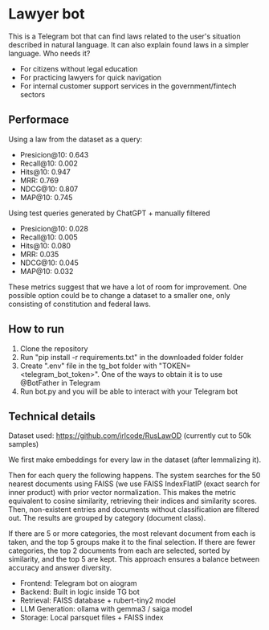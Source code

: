 # Lawyer bot

This is a Telegram bot that can find laws related to the user's situation described in natural language. It can also explain found laws in a simpler language.
Who needs it?
* For citizens without legal education
* For practicing lawyers for quick navigation 
* For internal customer support services in the government/fintech sectors

## Performace
Using a law from the dataset as a query:
* Presicion@10: 0.643
* Recall@10: 0.002
* Hits@10: 0.947
* MRR: 0.769
* NDCG@10: 0.807
* MAP@10: 0.745

Using test queries generated by ChatGPT + manually filtered
* Presicion@10: 0.028
* Recall@10: 0.005
* Hits@10: 0.080
* MRR: 0.035
* NDCG@10: 0.045
* MAP@10: 0.032

These metrics suggest that we have a lot of room for improvement. One possible option could be to change a dataset to a smaller one, only consisting of constitution and federal laws.

## How to run
1) Clone the repository
2) Run "pip install -r requirements.txt" in the downloaded folder folder
3) Create ".env" file in the tg_bot folder with "TOKEN=<telegram_bot_token>". One of the ways to obtain it is to use @BotFather in Telegram
4) Run bot.py and you will be able to interact with your Telegram bot
   
## Technical details
Dataset used: https://github.com/irlcode/RusLawOD (currently cut to 50k samples)

We first make embeddings for every law in the dataset (after lemmalizing it).

Then for each query the following happens.
The system searches for the 50 nearest documents using FAISS (we use FAISS IndexFlatIP (exact search for inner product) with prior vector normalization. This makes the metric equivalent to cosine similarity, retrieving their indices and similarity scores. Then, non-existent entries and documents without classification are filtered out. The results are grouped by category (document class).

If there are 5 or more categories, the most relevant document from each is taken, and the top 5 groups make it to the final selection. If there are fewer categories, the top 2 documents from each are selected, sorted by similarity, and the top 5 are kept. This approach ensures a balance between accuracy and answer diversity.

* Frontend: Telegram bot on aiogram
* Backend: Built in logic inside TG bot
* Retrieval:  FAISS database + rubert-tiny2 model
* LLM Generation:  ollama with gemma3 / saiga model
* Storage: Local parsquet files + FAISS index
